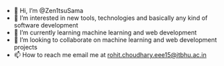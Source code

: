 - 👋 Hi, I’m @Zen1tsuSama
- 👀 I’m interested in new tools, technologies and basically any kind of software development
- 🌱 I’m currently learning machine learning and web development
- 💞️ I’m looking to collaborate on machine learning and web development projects
- 📫 How to reach me email me at rohit.choudhary.eee15@itbhu.ac.in

<!---
Zen1tsuSama/Zen1tsuSama is a ✨ special ✨ repository because its `README.md` (this file) appears on your GitHub profile.
You can click the Preview link to take a look at your changes.
--->
